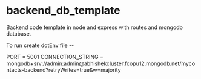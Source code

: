 # backend_db_template
Backend code template in node and express with routes and mongodb database.

To run create dotEnv file -- 

PORT = 5001
CONNECTION_STRING = mongodb+srv://admin:admin<Password>@abhishekcluster.fcopu12.mongodb.net/mycontacts-backend?retryWrites=true&w=majority
